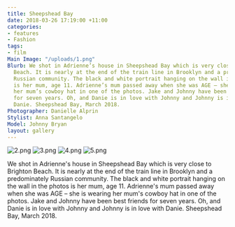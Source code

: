 ```yaml
---
title: Sheepshead Bay
date: 2018-03-26 17:19:00 +11:00
categories:
- features
- Fashion
tags:
- film
Main Image: "/uploads/1.png"
Blurb: We shot in Adrienne’s house in Sheepshead Bay which is very close to Brighton
  Beach. It is nearly at the end of the train line in Brooklyn and a predominately
  Russian community. The black and white portrait hanging on the wall in the photos
  is her mum, age 11. Adrienne’s mum passed away when she was AGE – she is wearing
  her mum’s cowboy hat in one of the photos. Jake and Johnny have been best friends
  for seven years. Oh, and Danie is in love with Johnny and Johnny is in love with
  Danie. Sheepshead Bay, March 2018.
Photographer: Danielle Alprin
Stylist: Anna Santangelo
Model: Johnny Bryan
layout: gallery
---
```


![2.png](/uploads/2.png)
![3.png](/uploads/3.png)
![4.png](/uploads/4.png)
![5.png](/uploads/5.png)


We shot in Adrienne's house in Sheepshead Bay which is very close to Brighton Beach. It is nearly at the end of the train line in Brooklyn and a predominately Russian community. The black and white portrait hanging on the wall in the photos is her mum, age 11. Adrienne's mum passed away when she was AGE – she is wearing her mum's cowboy hat in one of the photos. Jake and Johnny have been best friends for seven years. Oh, and Danie is in love with Johnny and Johnny is in love with Danie. Sheepshead Bay, March 2018.
